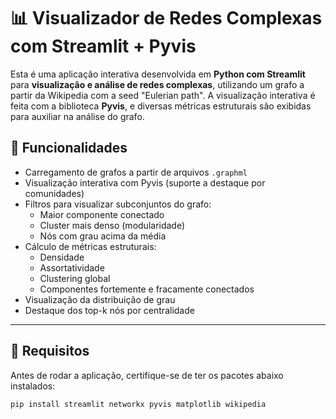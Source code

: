 # 📊 Visualizador de Redes Complexas com Streamlit + Pyvis

Esta é uma aplicação interativa desenvolvida em **Python com Streamlit** para **visualização e análise de redes complexas**, utilizando um grafo a partir da Wikipedia com a seed "Eulerian path". A visualização interativa é feita com a biblioteca **Pyvis**, e diversas métricas estruturais são exibidas para auxiliar na análise do grafo.

## 🚀 Funcionalidades

- Carregamento de grafos a partir de arquivos `.graphml`
- Visualização interativa com Pyvis (suporte a destaque por comunidades)
- Filtros para visualizar subconjuntos do grafo:
  - Maior componente conectado
  - Cluster mais denso (modularidade)
  - Nós com grau acima da média
- Cálculo de métricas estruturais:
  - Densidade
  - Assortatividade
  - Clustering global
  - Componentes fortemente e fracamente conectados
- Visualização da distribuição de grau
- Destaque dos top-k nós por centralidade

---

## 🧰 Requisitos

Antes de rodar a aplicação, certifique-se de ter os pacotes abaixo instalados:

```bash
pip install streamlit networkx pyvis matplotlib wikipedia